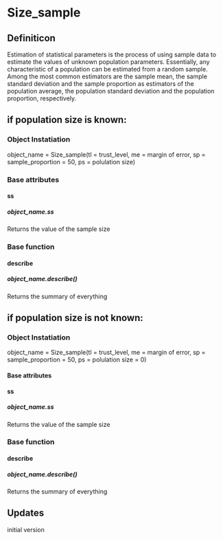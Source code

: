 # Size_sample

## Definiticon
Estimation of statistical parameters is the process of using sample data to estimate the values of unknown population parameters. Essentially, any
characteristic of a population can be estimated from a random sample.
Among the most common estimators are the sample mean, the sample standard deviation and the sample proportion as estimators of the population average, the population standard deviation and the population proportion, respectively.

## if population size is known:
### Object Instatiation
object_name = Size_sample(tl = trust_level,
						 me = margin of error,
						 sp = sample_proportion = 50,
						 ps = polulation size)

### Base attributes

#### ss
##### object_name.ss
Returns the value of the sample size

### Base function

#### describe
##### object_name.describe()
Returns the summary of everything

## if population size is not known:
### Object Instatiation
object_name = Size_sample(tl = trust_level,
						 me = margin of error,
						 sp = sample_proportion = 50,
						 ps = polulation size = 0)

#### Base attributes

#### ss
##### object_name.ss
Returns the value of the sample size

### Base function

#### describe
##### object_name.describe()
Returns the summary of everything


## Updates
initial version